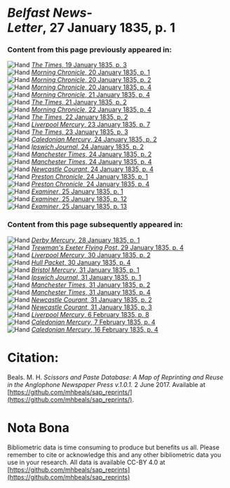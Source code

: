 # *Belfast News-Letter*, 27 January 1835, p. 1  
  
### Content from this page previously appeared in:  
![Hand](http://scissorsandpaste.net/wp-content/uploads/2017/06/smallhandpointer.png) [*The Times*, 19 January 1835, p. 3](https://mhbeals.github.io/sap_html/The-Times/The-Times-19-January-1835-p-3)  
![Hand](http://scissorsandpaste.net/wp-content/uploads/2017/06/smallhandpointer.png) [*Morning Chronicle*, 20 January 1835, p. 1](https://mhbeals.github.io/sap_html/Morning-Chronicle/Morning-Chronicle-20-January-1835-p-1)  
![Hand](http://scissorsandpaste.net/wp-content/uploads/2017/06/smallhandpointer.png) [*Morning Chronicle*, 20 January 1835, p. 2](https://mhbeals.github.io/sap_html/Morning-Chronicle/Morning-Chronicle-20-January-1835-p-2)  
![Hand](http://scissorsandpaste.net/wp-content/uploads/2017/06/smallhandpointer.png) [*Morning Chronicle*, 20 January 1835, p. 4](https://mhbeals.github.io/sap_html/Morning-Chronicle/Morning-Chronicle-20-January-1835-p-4)  
![Hand](http://scissorsandpaste.net/wp-content/uploads/2017/06/smallhandpointer.png) [*Morning Chronicle*, 21 January 1835, p. 4](https://mhbeals.github.io/sap_html/Morning-Chronicle/Morning-Chronicle-21-January-1835-p-4)  
![Hand](http://scissorsandpaste.net/wp-content/uploads/2017/06/smallhandpointer.png) [*The Times*, 21 January 1835, p. 2](https://mhbeals.github.io/sap_html/The-Times/The-Times-21-January-1835-p-2)  
![Hand](http://scissorsandpaste.net/wp-content/uploads/2017/06/smallhandpointer.png) [*Morning Chronicle*, 22 January 1835, p. 4](https://mhbeals.github.io/sap_html/Morning-Chronicle/Morning-Chronicle-22-January-1835-p-4)  
![Hand](http://scissorsandpaste.net/wp-content/uploads/2017/06/smallhandpointer.png) [*The Times*, 22 January 1835, p. 2](https://mhbeals.github.io/sap_html/The-Times/The-Times-22-January-1835-p-2)  
![Hand](http://scissorsandpaste.net/wp-content/uploads/2017/06/smallhandpointer.png) [*Liverpool Mercury*, 23 January 1835, p. 7](https://mhbeals.github.io/sap_html/Liverpool-Mercury/Liverpool-Mercury-23-January-1835-p-7)  
![Hand](http://scissorsandpaste.net/wp-content/uploads/2017/06/smallhandpointer.png) [*The Times*, 23 January 1835, p. 3](https://mhbeals.github.io/sap_html/The-Times/The-Times-23-January-1835-p-3)  
![Hand](http://scissorsandpaste.net/wp-content/uploads/2017/06/smallhandpointer.png) [*Caledonian Mercury*, 24 January 1835, p. 2](https://mhbeals.github.io/sap_html/Caledonian-Mercury/Caledonian-Mercury-24-January-1835-p-2)  
![Hand](http://scissorsandpaste.net/wp-content/uploads/2017/06/smallhandpointer.png) [*Ipswich Journal*, 24 January 1835, p. 2](https://mhbeals.github.io/sap_html/Ipswich-Journal/Ipswich-Journal-24-January-1835-p-2)  
![Hand](http://scissorsandpaste.net/wp-content/uploads/2017/06/smallhandpointer.png) [*Manchester Times*, 24 January 1835, p. 2](https://mhbeals.github.io/sap_html/Manchester-Times/Manchester-Times-24-January-1835-p-2)  
![Hand](http://scissorsandpaste.net/wp-content/uploads/2017/06/smallhandpointer.png) [*Manchester Times*, 24 January 1835, p. 4](https://mhbeals.github.io/sap_html/Manchester-Times/Manchester-Times-24-January-1835-p-4)  
![Hand](http://scissorsandpaste.net/wp-content/uploads/2017/06/smallhandpointer.png) [*Newcastle Courant*, 24 January 1835, p. 4](https://mhbeals.github.io/sap_html/Newcastle-Courant/Newcastle-Courant-24-January-1835-p-4)  
![Hand](http://scissorsandpaste.net/wp-content/uploads/2017/06/smallhandpointer.png) [*Preston Chronicle*, 24 January 1835, p. 1](https://mhbeals.github.io/sap_html/Preston-Chronicle/Preston-Chronicle-24-January-1835-p-1)  
![Hand](http://scissorsandpaste.net/wp-content/uploads/2017/06/smallhandpointer.png) [*Preston Chronicle*, 24 January 1835, p. 4](https://mhbeals.github.io/sap_html/Preston-Chronicle/Preston-Chronicle-24-January-1835-p-4)  
![Hand](http://scissorsandpaste.net/wp-content/uploads/2017/06/smallhandpointer.png) [*Examiner*, 25 January 1835, p. 1](https://mhbeals.github.io/sap_html/Examiner/Examiner-25-January-1835-p-1)  
![Hand](http://scissorsandpaste.net/wp-content/uploads/2017/06/smallhandpointer.png) [*Examiner*, 25 January 1835, p. 12](https://mhbeals.github.io/sap_html/Examiner/Examiner-25-January-1835-p-12)  
![Hand](http://scissorsandpaste.net/wp-content/uploads/2017/06/smallhandpointer.png) [*Examiner*, 25 January 1835, p. 13](https://mhbeals.github.io/sap_html/Examiner/Examiner-25-January-1835-p-13)  
  
### Content from this page subsequently appeared in:  
![Hand](http://scissorsandpaste.net/wp-content/uploads/2017/06/smallhandpointer.png) [*Derby Mercury*, 28 January 1835, p. 1](https://mhbeals.github.io/sap_html/Derby-Mercury/Derby-Mercury-28-January-1835-p-1)  
![Hand](http://scissorsandpaste.net/wp-content/uploads/2017/06/smallhandpointer.png) [*Trewman's Exeter Flying Post*, 29 January 1835, p. 4](https://mhbeals.github.io/sap_html/Trewman's-Exeter-Flying-Post/Trewman's-Exeter-Flying-Post-29-January-1835-p-4)  
![Hand](http://scissorsandpaste.net/wp-content/uploads/2017/06/smallhandpointer.png) [*Liverpool Mercury*, 30 January 1835, p. 2](https://mhbeals.github.io/sap_html/Liverpool-Mercury/Liverpool-Mercury-30-January-1835-p-2)  
![Hand](http://scissorsandpaste.net/wp-content/uploads/2017/06/smallhandpointer.png) [*Hull Packet*, 30 January 1835, p. 4](https://mhbeals.github.io/sap_html/Hull-Packet/Hull-Packet-30-January-1835-p-4)  
![Hand](http://scissorsandpaste.net/wp-content/uploads/2017/06/smallhandpointer.png) [*Bristol Mercury*, 31 January 1835, p. 1](https://mhbeals.github.io/sap_html/Bristol-Mercury/Bristol-Mercury-31-January-1835-p-1)  
![Hand](http://scissorsandpaste.net/wp-content/uploads/2017/06/smallhandpointer.png) [*Ipswich Journal*, 31 January 1835, p. 1](https://mhbeals.github.io/sap_html/Ipswich-Journal/Ipswich-Journal-31-January-1835-p-1)  
![Hand](http://scissorsandpaste.net/wp-content/uploads/2017/06/smallhandpointer.png) [*Manchester Times*, 31 January 1835, p. 2](https://mhbeals.github.io/sap_html/Manchester-Times/Manchester-Times-31-January-1835-p-2)  
![Hand](http://scissorsandpaste.net/wp-content/uploads/2017/06/smallhandpointer.png) [*Manchester Times*, 31 January 1835, p. 4](https://mhbeals.github.io/sap_html/Manchester-Times/Manchester-Times-31-January-1835-p-4)  
![Hand](http://scissorsandpaste.net/wp-content/uploads/2017/06/smallhandpointer.png) [*Newcastle Courant*, 31 January 1835, p. 2](https://mhbeals.github.io/sap_html/Newcastle-Courant/Newcastle-Courant-31-January-1835-p-2)  
![Hand](http://scissorsandpaste.net/wp-content/uploads/2017/06/smallhandpointer.png) [*Newcastle Courant*, 31 January 1835, p. 3](https://mhbeals.github.io/sap_html/Newcastle-Courant/Newcastle-Courant-31-January-1835-p-3)  
![Hand](http://scissorsandpaste.net/wp-content/uploads/2017/06/smallhandpointer.png) [*Liverpool Mercury*, 6 February 1835, p. 8](https://mhbeals.github.io/sap_html/Liverpool-Mercury/Liverpool-Mercury-6-February-1835-p-8)  
![Hand](http://scissorsandpaste.net/wp-content/uploads/2017/06/smallhandpointer.png) [*Caledonian Mercury*, 7 February 1835, p. 4](https://mhbeals.github.io/sap_html/Caledonian-Mercury/Caledonian-Mercury-7-February-1835-p-4)  
![Hand](http://scissorsandpaste.net/wp-content/uploads/2017/06/smallhandpointer.png) [*Caledonian Mercury*, 16 February 1835, p. 4](https://mhbeals.github.io/sap_html/Caledonian-Mercury/Caledonian-Mercury-16-February-1835-p-4)  


# Citation: 

Beals. M. H. *Scissors and Paste Database: A Map of Reprinting and Reuse in the Anglophone Newspaper Press v.1.0.1.* 2 June 2017. Available at [https://github.com/mhbeals/sap_reprints/](https://github.com/mhbeals/sap_reprints/). 

# Nota Bona

Bibliometric data is time consuming to produce but benefits us all. Please remember to cite or acknowledge this and any other bibliometric data you use in your research. All data is available CC-BY 4.0 at [https://github.com/mhbeals/sap_reprints](https://github.com/mhbeals/sap_reprints)
